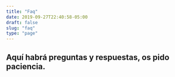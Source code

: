```yaml
---
title: "Faq"
date: 2019-09-27T22:40:58-05:00
draft: false
slug: "faq"
type: "page"
---
```


## Aquí habrá preguntas y respuestas, os pido paciencia. 


